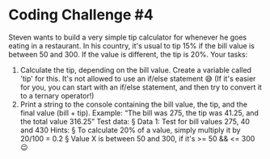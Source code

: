# Coding Challenge #4
Steven wants to build a very simple tip calculator for whenever he goes eating in a
restaurant. In his country, it's usual to tip 15% if the bill value is between 50 and
300. If the value is different, the tip is 20%.
Your tasks:
1. Calculate the tip, depending on the bill value. Create a variable called 'tip' for
this. It's not allowed to use an if/else statement 😅 (If it's easier for you, you can
start with an if/else statement, and then try to convert it to a ternary
operator!)
2. Print a string to the console containing the bill value, the tip, and the final value
(bill + tip). Example: “The bill was 275, the tip was 41.25, and the total value
316.25”
Test data:
§ Data 1: Test for bill values 275, 40 and 430
Hints:
§ To calculate 20% of a value, simply multiply it by 20/100 = 0.2
§ Value X is between 50 and 300, if it's >= 50 && <= 300 😉